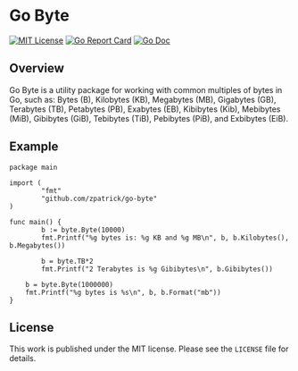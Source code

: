 # Go Byte

[![MIT License](https://img.shields.io/badge/license-MIT-blue.svg)](https://github.com/zpatrick/go-byte/blob/master/LICENSE)
[![Go Report Card](https://goreportcard.com/badge/github.com/zpatrick/go-byte)](https://goreportcard.com/report/github.com/zpatrick/go-byte)
[![Go Doc](https://godoc.org/github.com/zpatrick/go-byte?status.svg)](https://godoc.org/github.com/zpatrick/go-byte)


## Overview
Go Byte is a utility package for working with common multiples of bytes in Go, such as: Bytes (B), Kilobytes (KB), Megabytes (MB), Gigabytes (GB), Terabytes (TB), Petabytes (PB), Exabytes (EB), Kibibytes (Kib), Mebibytes (MiB), Gibibytes (GiB), Tebibytes (TiB), Pebibytes (PiB), and Exbibytes (EiB).  

## Example
```
package main

import (
        "fmt"
        "github.com/zpatrick/go-byte"
)

func main() {
        b := byte.Byte(10000)
        fmt.Printf("%g bytes is: %g KB and %g MB\n", b, b.Kilobytes(), b.Megabytes())

        b = byte.TB*2
        fmt.Printf("2 Terabytes is %g Gibibytes\n", b.Gibibytes())

	b = byte.Byte(1000000)
	fmt.Printf("%g bytes is %s\n", b, b.Format("mb"))
}
```

## License
This work is published under the MIT license.
Please see the `LICENSE` file for details.
